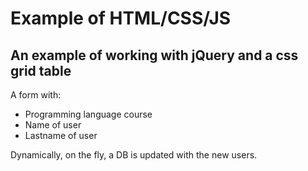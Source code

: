 # Example of HTML/CSS/JS

## An example of working with jQuery and a css grid table

A form with:
- Programming language course
- Name of user
- Lastname of user

Dynamically, on the fly, a DB is updated with the new users. 

